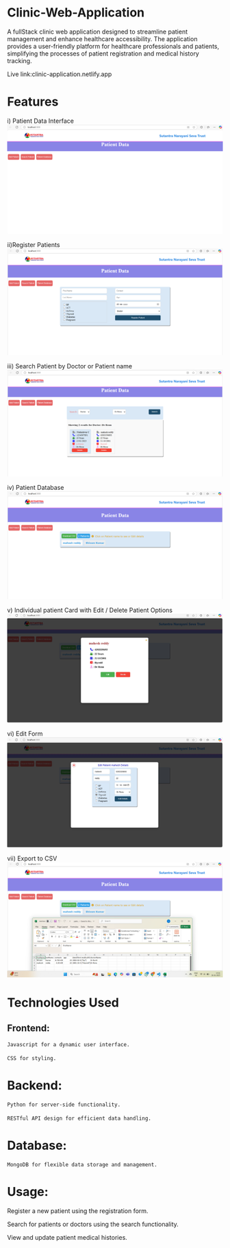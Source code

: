# Clinic-Web-Application
A fullStack clinic web application designed to streamline patient management and enhance healthcare accessibility. The application provides a user-friendly platform for healthcare professionals and patients, simplifying the processes of patient registration and medical history tracking.

Live link:clinic-application.netlify.app

# Features 
i) Patient Data Interface
![Image Alt](https://github.com/Maheshreddy31/Clinic-Web-Application/blob/bd44b47c0a9a2242a4bc72d541438a5f2b47804d/Clinic%20images/Patient%20Data.png)

ii)Register Patients
![Image Alt](https://github.com/Maheshreddy31/Clinic-Web-Application/blob/c4d5ca19d977f3415b9ce8e3c83bdb723d7d486b/Clinic%20images/Register.png)

iii) Search Patient by Doctor or Patient name
![Image Alt](https://github.com/Maheshreddy31/Clinic-Web-Application/blob/c4d5ca19d977f3415b9ce8e3c83bdb723d7d486b/Clinic%20images/Search%20Doctor.png)

iv) Patient Database
![Image Alt](https://github.com/Maheshreddy31/Clinic-Web-Application/blob/c4d5ca19d977f3415b9ce8e3c83bdb723d7d486b/Clinic%20images/Patient%20database.png)

v) Individual patient Card with Edit / Delete Patient Options
![Image Alt](https://github.com/Maheshreddy31/Clinic-Web-Application/blob/c4d5ca19d977f3415b9ce8e3c83bdb723d7d486b/Clinic%20images/Edit%20details.jpg)

vi) Edit Form
![Image Alt](https://github.com/Maheshreddy31/Clinic-Web-Application/blob/c4d5ca19d977f3415b9ce8e3c83bdb723d7d486b/Clinic%20images/Edit%20patient%20details.jpg)

vii) Export to CSV
![Image Alt](https://github.com/Maheshreddy31/Clinic-Web-Application/blob/c4d5ca19d977f3415b9ce8e3c83bdb723d7d486b/Clinic%20images/Export%20to%20CSV.png)

# Technologies Used
  ## Frontend:
    Javascript for a dynamic user interface.

    CSS for styling.

  # Backend:
    Python for server-side functionality.
    
    RESTful API design for efficient data handling.
    
  # Database:
    MongoDB for flexible data storage and management.

# Usage:
  Register a new patient using the registration form.
  
  Search for patients or doctors using the search functionality.
  
  View and update patient medical histories.


